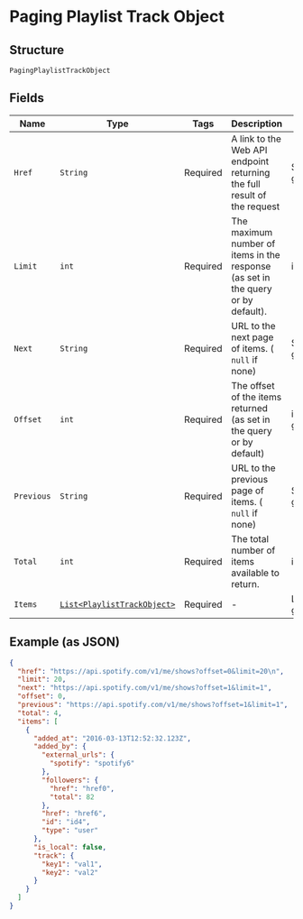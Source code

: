 
# Paging Playlist Track Object

## Structure

`PagingPlaylistTrackObject`

## Fields

| Name | Type | Tags | Description | Getter | Setter |
|  --- | --- | --- | --- | --- | --- |
| `Href` | `String` | Required | A link to the Web API endpoint returning the full result of the request | String getHref() | setHref(String href) |
| `Limit` | `int` | Required | The maximum number of items in the response (as set in the query or by default). | int getLimit() | setLimit(int limit) |
| `Next` | `String` | Required | URL to the next page of items. ( `null` if none) | String getNext() | setNext(String next) |
| `Offset` | `int` | Required | The offset of the items returned (as set in the query or by default) | int getOffset() | setOffset(int offset) |
| `Previous` | `String` | Required | URL to the previous page of items. ( `null` if none) | String getPrevious() | setPrevious(String previous) |
| `Total` | `int` | Required | The total number of items available to return. | int getTotal() | setTotal(int total) |
| `Items` | [`List<PlaylistTrackObject>`](../../doc/models/playlist-track-object.md) | Required | - | List<PlaylistTrackObject> getItems() | setItems(List<PlaylistTrackObject> items) |

## Example (as JSON)

```json
{
  "href": "https://api.spotify.com/v1/me/shows?offset=0&limit=20\n",
  "limit": 20,
  "next": "https://api.spotify.com/v1/me/shows?offset=1&limit=1",
  "offset": 0,
  "previous": "https://api.spotify.com/v1/me/shows?offset=1&limit=1",
  "total": 4,
  "items": [
    {
      "added_at": "2016-03-13T12:52:32.123Z",
      "added_by": {
        "external_urls": {
          "spotify": "spotify6"
        },
        "followers": {
          "href": "href0",
          "total": 82
        },
        "href": "href6",
        "id": "id4",
        "type": "user"
      },
      "is_local": false,
      "track": {
        "key1": "val1",
        "key2": "val2"
      }
    }
  ]
}
```

